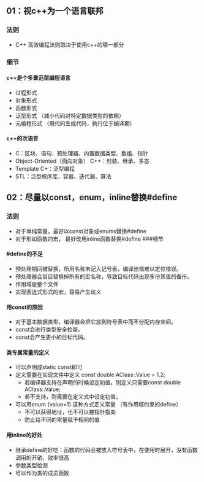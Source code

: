 ## 01：视c++为一个语言联邦
### 法则
* C++ 高效编程法则取决于使用c++的哪一部分
### 细节
#### c++是个多重范型编程语言
* 过程形式
* 对象形式
* 函数形式
* 泛型形式 （减小代码对特定数据类型的依赖）
* 元编程形式 （用代码生成代码，执行位于编译期）
#### c++的次语言
* C：区块、语句、预处理器、内置数据类型、数组、指针
* Object-Oriented（面向对象） C++：封装、继承、多态
* Template C+：泛型编程
* STL：泛型程序库，容器、迭代器、算法

## 02：尽量以const，enum，inline替换#define
### 法则
* 对于单纯常量，最好以const对象或enums替换#define
* 对于形如函数的宏， 最好改用inline函数替换#define
###细节
#### #define的不足
* 预处理期间被替换，所用名称未记入记号表，编译出错难以定位错误。
* 预处理器会盲目替换掉所有的宏名称，导致目标代码出现多份其值的备份。
* 作用域是整个文件
* 实现表达式形式的宏，容易产生歧义
#### 用const的原因
* 对于基本数据类型，编译器会把它放到符号表中而不分配内存空间。
* const会进行类型安全检查。
* const会产生更小的目标代码。
#### 类专属常量的定义
* 可以声明成static const即可
* 定义需要在实现文件中定义 const double AClass::Value = 1.2;
	+ 若编译器支持在声明的时候设定初值，则定义只需要const double AClass::Value;
	+ 若不支持，则需要在定义式中设定初值。
* 可以用enum {value=1} 这种方式定义常量 （有作用域约束的define）
	+ 不可以获得地址，也不可以被指针指向
	+ 防止给不同的常量赋予相同的值
#### 用inline的好处
+ 继承define的好吃：函数的代码会被放入符号表中，在使用时展开，没有函数调用的开销，效率很高
+ 参数类型检测
+ 可以作为类的成员函数


